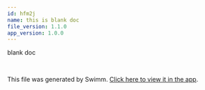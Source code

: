 ```yaml
---
id: hfm2j
name: this is blank doc
file_version: 1.1.0
app_version: 1.0.0
---
```


blank doc

<br/>

This file was generated by Swimm. [Click here to view it in the app](https://swimm-web-app.web.app/repos/Z2l0aHViJTNBJTNBdDElM0ElM0FlcmFuLXN3aW1t/docs/hfm2j).
